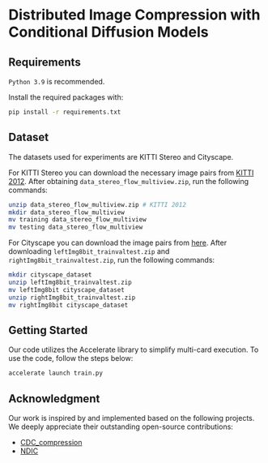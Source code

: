 # Distributed Image Compression with Conditional Diffusion Models
## Requirements
`Python 3.9` is recommended.

Install the required packages with:
```bash
pip install -r requirements.txt
```

## Dataset
The datasets used for experiments are KITTI Stereo and Cityscape.

For KITTI Stereo you can download the necessary image pairs from [KITTI 2012](http://www.cvlibs.net/download.php?file=data_stereo_flow_multiview.zip). After obtaining `data_stereo_flow_multiview.zip`, run the following commands:
```bash
unzip data_stereo_flow_multiview.zip # KITTI 2012
mkdir data_stereo_flow_multiview
mv training data_stereo_flow_multiview
mv testing data_stereo_flow_multiview
```

For Cityscape you can download the image pairs from [here](https://www.cityscapes-dataset.com/downloads/). After downloading `leftImg8bit_trainvaltest.zip` and `rightImg8bit_trainvaltest.zip`, run the following commands:
```bash
mkdir cityscape_dataset
unzip leftImg8bit_trainvaltest.zip
mv leftImg8bit cityscape_dataset
unzip rightImg8bit_trainvaltest.zip
mv rightImg8bit cityscape_dataset
```
## Getting Started

Our code utilizes the Accelerate library to simplify multi-card execution. To use the code, follow the steps below:

```bash
accelerate launch train.py
```
## Acknowledgment
Our work is inspired by and implemented based on the following projects. We deeply appreciate their outstanding open-source contributions:
- [CDC_compression](https://github.com/buggyyang/CDC_compression)
- [NDIC](https://github.com/ipc-lab/NDIC)

